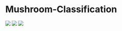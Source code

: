 # Mushroom-Classification
![]("https://github.com/NLavanKumar/Mushroom-Classification/blob/main/Screenshot%20(4).png")
![]("https://github.com/NLavanKumar/Mushroom-Classification/blob/main/Screenshot%20(3).png")
![]("https://github.com/NLavanKumar/Mushroom-Classification/blob/main/Screenshot%20(2).png")

